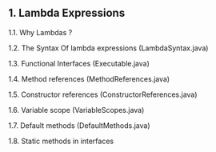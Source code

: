 ## 1. Lambda Expressions

  1.1. Why Lambdas ?
  
  1.2. The Syntax Of lambda expressions (LambdaSyntax.java)

  1.3. Functional Interfaces (Executable.java)

  1.4. Method references (MethodReferences.java)

  1.5. Constructor references (ConstructorReferences.java)

  1.6. Variable scope (VariableScopes.java)

  1.7. Default methods (DefaultMethods.java)

  1.8. Static methods in interfaces
